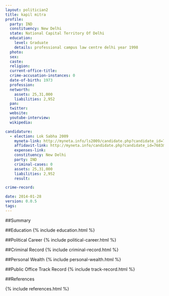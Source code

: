 ```yaml
---
layout: politician2
title: kapil mitra
profile: 
  party: IND
  constituency: New Delhi
  state: National Capital Territory Of Delhi
  education: 
    level: Graduate
    details: professional campus law centre delhi year 1998
  photo: 
  sex: 
  caste: 
  religion: 
  current-office-title: 
  crime-accusation-instances: 0
  date-of-birth: 1973
  profession: 
  networth: 
    assets: 25,31,000
    liabilities: 2,952
  pan: 
  twitter: 
  website: 
  youtube-interview: 
  wikipedia: 

candidature: 
  - election: Lok Sabha 2009
    myneta-link: http://myneta.info/ls2009/candidate.php?candidate_id=7683
    affidavit-link: http://myneta.info/candidate.php?candidate_id=7683&scan=original
    expenses-link: 
    constituency: New Delhi 
    party: IND
    criminal-cases: 0
    assets: 25,31,000
    liabilities: 2,952
    result:  

crime-record: 

date: 2014-01-28
version: 0.0.5
tags: 
---
```

##Summary


##Education
{% include education.html %}


##Political Career
{% include political-career.html %}


##Criminal Record
{% include criminal-record.html %}


##Personal Wealth
{% include personal-wealth.html %}


##Public Office Track Record
{% include track-record.html %}


##References


{% include references.html %}